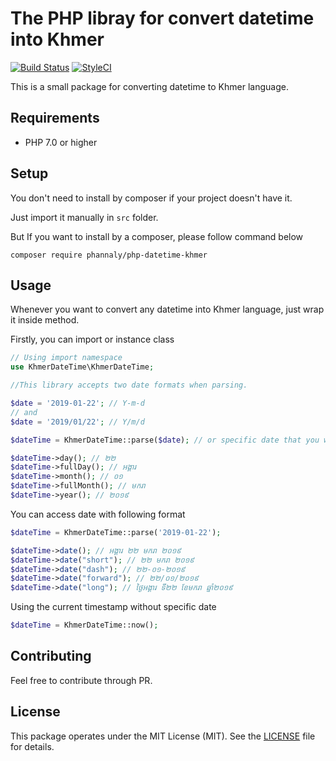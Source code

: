 # The PHP libray for convert datetime into Khmer

[![Build Status](https://travis-ci.org/phannaly/php-datetime-khmer.svg?branch=master)](https://travis-ci.org/phannaly/php-datetime-khmer)  [![StyleCI](https://github.styleci.io/repos/165952860/shield?branch=master)](https://github.styleci.io/repos/165952860)

This is a small package for converting datetime to Khmer language.

## Requirements

* PHP 7.0 or higher

## Setup

You don't need to install by composer if your project doesn't have it.

Just import it manually in `src` folder.

But If you want to install by a composer, please follow command below

    composer require phannaly/php-datetime-khmer


<a name="usage"></a>
## Usage

Whenever you want to convert any datetime into Khmer language, just wrap it inside method.

Firstly, you can import or instance class
```php
// Using import namespace
use KhmerDateTime\KhmerDateTime;
```

```php
//This library accepts two date formats when parsing.

$date = '2019-01-22'; // Y-m-d
// and
$date = '2019/01/22'; // Y/m/d

$dateTime = KhmerDateTime::parse($date); // or specific date that you want

$dateTime->day(); // ២២
$dateTime->fullDay(); // អង្គារ
$dateTime->month(); // ០១
$dateTime->fullMonth(); // មករា
$dateTime->year(); // ២០១៩
```

You can access date with following format

```php
$dateTime = KhmerDateTime::parse('2019-01-22');

$dateTime->date(); // អង្គារ ២២ មករា ២០១៩
$dateTime->date("short"); // ២២ មករា ២០១៩
$dateTime->date("dash"); // ២២-០១-២០១៩
$dateTime->date("forward"); // ២២/០១/២០១៩
$dateTime->date("long"); // ថ្ងៃអង្គារ ទី២២ ខែមករា ឆ្នាំ២០១៩
```

Using the current timestamp without specific date

```php
$dateTime = KhmerDateTime::now();
````

## Contributing

Feel free to contribute through PR.

## License

This package operates under the MIT License (MIT). See the [LICENSE](https://github.com/phannaly/php-datetime-khmer/blob/master/LICENSE.md) file for details.
